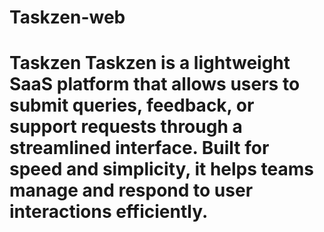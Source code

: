 # Taskzen-web
# Taskzen Taskzen is a lightweight SaaS platform that allows users to submit queries, feedback, or support requests through a streamlined interface. Built for speed and simplicity, it helps teams manage and respond to user interactions efficiently.
